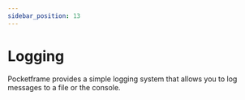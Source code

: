 ```yaml
---
sidebar_position: 13
---
```


# Logging
Pocketframe provides a simple logging system that allows you to log messages to a file or the console.
